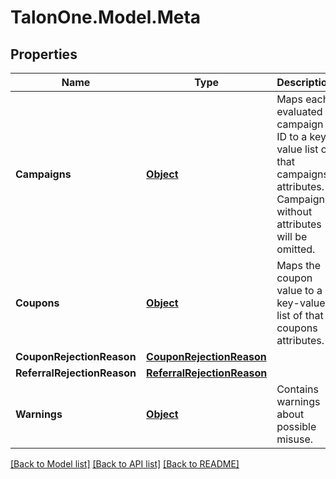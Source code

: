 # TalonOne.Model.Meta
## Properties

Name | Type | Description | Notes
------------ | ------------- | ------------- | -------------
**Campaigns** | [**Object**](.md) | Maps each evaluated campaign ID to a key-value list of that campaigns attributes. Campaigns without attributes will be omitted. | [optional] 
**Coupons** | [**Object**](.md) | Maps the coupon value to a key-value list of that coupons attributes. | [optional] 
**CouponRejectionReason** | [**CouponRejectionReason**](CouponRejectionReason.md) |  | [optional] 
**ReferralRejectionReason** | [**ReferralRejectionReason**](ReferralRejectionReason.md) |  | [optional] 
**Warnings** | [**Object**](.md) | Contains warnings about possible misuse. | [optional] 

[[Back to Model list]](../README.md#documentation-for-models) [[Back to API list]](../README.md#documentation-for-api-endpoints) [[Back to README]](../README.md)

